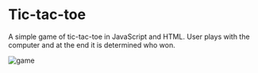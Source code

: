 # Tic-tac-toe

A simple game of tic-tac-toe in JavaScript and HTML.
User plays with the computer and at the end it is determined who won. 

![game](https://user-images.githubusercontent.com/58369971/111066274-cf39e100-84c6-11eb-9648-438c2ecae31e.png)

